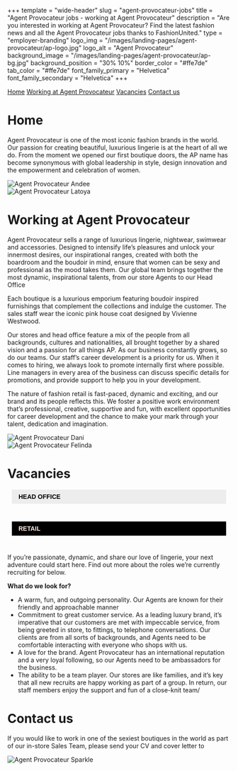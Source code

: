 +++
template = "wide-header"
slug = "agent-provocateur-jobs"
title = "Agent Provocateur jobs - working at Agent Provocateur"
description = "Are you interested in working at Agent Provocateur? Find the latest fashion news and all the Agent Provocateur jobs thanks to FashionUnited."
type = "employer-branding"
logo_img = "/images/landing-pages/agent-provocateur/ap-logo.jpg"
logo_alt = "Agent Provocateur"
background_image = "/images/landing-pages/agent-provocateur/ap-bg.jpg"
background_position = "30% 10%"
border_color = "#ffe7de"
tab_color = "#ffe7de"
font_family_primary = "Helvetica"
font_family_secondary = "Helvetica"
+++

<div>
  <style>
    .fu-branding-logo img {
      padding: 18px 20px;
    }
    .fu-branding--min-height {
      margin-bottom: 90px;
    }
    .fu-ap--margin {
      margin-top: 40px;
    }
    .fu-branding-tabs-item {
      min-width: 150px;
    }
    .fu-branding-tabs-item.fu-branding-tabs-item--wider {
      min-width: 300px;
    }
    .fu-tabs_tab {
      border: none;
      background-color: #ededed;
      color: #000;
      outline: none;
      text-transform: uppercase;
      font-size: 14px;
      padding: 8px 15px;
      margin: 0 10px 40px;
      font-family: helvetica;
      font-weight: bold;
    }
    .fu-tabs_tab.is-active {
      background-color: #000;
      color: #ffe7de;
    }
    .fu-tabs--center {
      justify-content: center;
    }
    .fu-accordion-list .fu-main-container ul {
      margin: 0;
    }
  </style>
</div>
<div class="mdl-tabs__tab-bar fu-branding-tabs-bar--background-color">
  <a href="#tab1" class="mdl-tabs__tab is-active fu-branding-tabs-item">Home</a>
  <a href="#tab2" class="mdl-tabs__tab fu-branding-tabs-item fu-branding-tabs-item--wider">Working at Agent Provocateur</a>
  <a href="#tab3" class="mdl-tabs__tab fu-branding-tabs-item">Vacancies</a>
  <a href="#tab4" class="mdl-tabs__tab fu-branding-tabs-item">Contact us</a>
</div>
<div class="mdl-tabs__panel is-active" id="tab1">
  <h1>Home</h1>
  <p>
    Agent Provocateur is one of the most iconic fashion brands in the world. Our passion for creating beautiful, luxurious lingerie is at the heart of all we do. From the moment we opened our first boutique doors, the AP name has become synonymous with global leadership in style, design innovation and the empowerment and celebration of women.
  </p>
  <div class="mdl-grid">
    <div class="mdl-cell mdl-cell--6-col mdl-cell--4-col-tablet mdl-cell--4-col-phone">
      <img src="/images/landing-pages/agent-provocateur/pa-andee.jpg" alt="Agent Provocateur Andee"/>
    </div>
    <div class="mdl-cell mdl-cell--6-col mdl-cell--4-col-tablet mdl-cell--4-col-phone">
      <img src="/images/landing-pages/agent-provocateur/ap-latoya1.jpg" alt="Agent Provocateur Latoya" />
    </div>
  </div>
</div>
<div class="mdl-tabs__panel" id="tab2">
  <h1>Working at Agent Provocateur</h1>
  <p>Agent Provocateur sells a range of luxurious lingerie, nightwear, swimwear and accessories. Designed to intensify life’s pleasures and unlock your innermost desires, our inspirational ranges, created with both the boardroom and the boudoir in mind, ensure that women can be sexy and professional as the mood takes them. Our global team brings together the most dynamic, inspirational talents, from our store Agents to our Head Office</p>
  <p>Each boutique is a luxurious emporium featuring boudoir inspired furnishings that complement the collections and indulge the customer. The sales staff wear the iconic pink house coat designed by Vivienne Westwood.</p>
  <p>Our stores and head office feature a mix of the people from all backgrounds, cultures and nationalities, all brought together by a shared vision and a passion for all things AP. As our business constantly grows, so do our teams. Our staff’s career development is a priority for us. When it comes to hiring, we always look to promote internally first where possible. Line managers in every area of the business can discuss specific details for promotions, and provide support to help you in your development.</p>
  <p>The nature of fashion retail is fast-paced, dynamic and exciting, and our brand and its people reflects this. We foster a positive work environment that’s professional, creative, supportive and fun, with excellent opportunities for career development and the chance to make your mark through your talent, dedication and imagination.</p>
  <div class="mdl-grid fu-tabs--center">
    <div class="mdl-cell mdl-cell--6-col mdl-cell--4-col-tablet mdl-cell--4-col-phone">
      <img src="/images/landing-pages/agent-provocateur/ap-dani.jpg" alt="Agent Provocateur Dani" />
    </div>
    <div class="mdl-cell mdl-cell--6-col mdl-cell--4-col-tablet mdl-cell--4-col-phone">
      <img src="/images/landing-pages/agent-provocateur/ap-felinda.jpg" alt="Agent Provocateur Felinda" />
    </div>
  </div>
</div>
<div class="mdl-tabs__panel" id="tab3">
  <h1>Vacancies</h1>
  <div class="mdl-grid fu-tabs--center">
    <div data-tab-menu="category-1" class="mdl-cell mdl-cell--3-col mdl-cell--4-col-tablet mdl-cell--4-col-phone fu-tabs_tab">
      Head office
    </div>
    <div data-tab-menu="category-2" class="mdl-cell mdl-cell--3-col mdl-cell--4-col-tablet mdl-cell--4-col-phone fu-tabs_tab is-active">
      Retail
    </div>
  </div>
  <div class="fu-tabs__panel">
    <div id="category-1" class="fu-tabs_content">
      <p>If you’re passionate, dynamic, and share our love of lingerie, your next adventure could start here. Find out more about the roles we’re currently recruiting for below.</p>
      <div class="fu-accordion-list">
        <div class="fu-embed-jobs" data-component="CompanyJobs" data-category="Design & Creative" data-locales="en-GB,de-DE,en-US,fr-FR,nl-NL,de-CH,nl-BE,it-IT,es-ES,fr-BE,ru-RU,de-AT" data-limit="50" data-profile_id="TavArFCq7nxWbnjLd"></div>
      </div>
      <div class="fu-accordion-list">
        <div class="fu-embed-jobs" data-component="CompanyJobs" data-category="Internships" data-locales="en-GB,de-DE,en-US,fr-FR,nl-NL,de-CH,nl-BE,it-IT,es-ES,fr-BE,ru-RU,de-AT" data-limit="50" data-profile_id="TavArFCq7nxWbnjLd"></div>
      </div>
      <div class="fu-accordion-list">
        <div class="fu-embed-jobs" data-component="CompanyJobs" data-category="Other" data-locales="en-GB,de-DE,en-US,fr-FR,nl-NL,de-CH,nl-BE,it-IT,es-ES,fr-BE,ru-RU,de-AT" data-limit="50" data-profile_id="TavArFCq7nxWbnjLd"></div>
      </div>
      <div class="fu-accordion-list">
        <div class="fu-embed-jobs" data-component="CompanyJobs" data-category="Product & Supply Chain" data-locales="en-GB,de-DE,en-US,fr-FR,nl-NL,de-CH,nl-BE,it-IT,es-ES,fr-BE,ru-RU,de-AT" data-limit="50" data-profile_id="TavArFCq7nxWbnjLd"></div>
      </div>
      <div class="fu-accordion-list">
        <div class="fu-embed-jobs" data-component="CompanyJobs" data-category="Sales & Marketing" data-locales="en-GB,de-DE,en-US,fr-FR,nl-NL,de-CH,nl-BE,it-IT,es-ES,fr-BE,ru-RU,de-AT" data-limit="50" data-profile_id="TavArFCq7nxWbnjLd"></div>
      </div>
    </div>
    <div id="category-2" class="fu-tabs_content is-active">
      <strong>What do we look for?</strong>
      <ul>
        <li>A warm, fun, and outgoing personality. Our Agents are known for their friendly and approachable manner</li>
        <li>Commitment to great customer service. As a leading luxury brand, it’s imperative that our customers are met with impeccable service, from being greeted in store, to fittings, to telephone conversations. Our clients are from all sorts of backgrounds, and Agents need to be comfortable interacting with everyone who shops with us.</li>
        <li>A love for the brand. Agent Provocateur has an international reputation and a very loyal following, so our Agents need to be ambassadors for the business.</li>
        <li>The ability to be a team player. Our stores are like families, and it’s key that all new recruits are happy working as part of a group. In return, our staff members enjoy the support and fun of a close-knit team/</li>
      </ul>
      <div class="fu-accordion-list">
        <div class="fu-embed-jobs" data-component="CompanyJobs" data-locales="en-GB,de-DE,en-US,fr-FR,nl-NL,de-CH,nl-BE,it-IT,es-ES,fr-BE,ru-RU,de-AT" data-limit="50" data-category="Retail Management & In-store" data-profile_id="TavArFCq7nxWbnjLd"></div>
      </div>
    </div>
  </div>
</div>
<div class="mdl-tabs__panel" id="tab4">
  <h1>Contact us</h1>
  <p>If you would like to work in one of the sexiest boutiques in the world as part of our in-store Sales Team, please send your CV and cover letter to <a href="mailto:recruitment@agentprovocateur.com"></a></p>
  <img class="img-responsive" src="/images/landing-pages/agent-provocateur/ap-sparkle.jpg" alt="Agent Provocateur Sparkle" />
</div>
